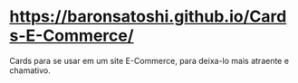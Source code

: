 # https://baronsatoshi.github.io/Cards-E-Commerce/
Cards para se usar em um site E-Commerce, para deixa-lo mais atraente e chamativo.
